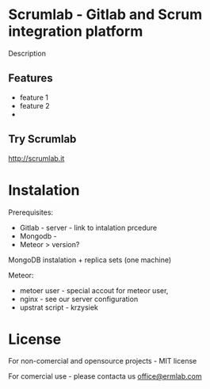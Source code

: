# Scrumlab - Gitlab and Scrum integration platform

Description


## Features

* feature 1
* feature 2
* 

## Try Scrumlab

http://scrumlab.it


# Instalation

Prerequisites:
* Gitlab - server - link to intalation prcedure
* Mongodb - 
* Meteor > version?


MongoDB instalation + replica sets (one machine)

Meteor: 
* metoer user - special accout for meteor user, 
* nginx - see our server configuration
* upstrat script - krzysiek


# License

For non-comercial and opensource projects - MIT license

For comercial use - please contacta us office@ermlab.com 

